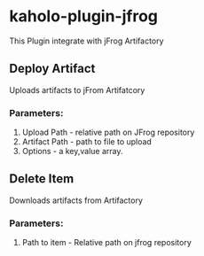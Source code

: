 # kaholo-plugin-jfrog

This Plugin integrate with jFrog Artifactory

## Deploy Artifact
Uploads artifacts to jFrom Artifatcory

### Parameters:
1) Upload Path - relative path on JFrog repository
2) Artifact Path - path to file to upload
3) Options - a key,value array.

## Delete Item
Downloads artifacts from Artifactory

### Parameters:
1) Path to item - Relative path on jfrog repository
